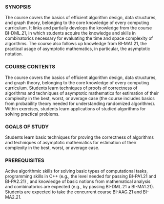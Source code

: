 <h3>SYNOPSIS</h3>
The course covers the basics of efficient algorithm design, data structures, and graph theory, belonging to the core knowledge of every computing curriculum.  It links and partially develops the knowledge from the course BI-DML.21, in which students acquire the knowledge and skills in combinatorics necessary for evaluating the time and space complexity of algorithms. The course also follows up knowledge from BI-MA1.21, the practical usage of asymptotic mathematics, in particular, the asymptotic notation.

<h3>COURSE CONTENTS</h3>
The course covers the basics of efficient algorithm design, data structures, and graph theory, belonging to the core knowledge of every computing curriculum. Students learn techniques of proofs of correctness of algorithms and techniques of asymptotic mathematics for estimation of their complexity in the best, worst, or average case (the course includes basics from probability theory needed for understanding randomized algorithms). Within exercises, students learn applications of studied algorithms for solving practical problems.

<h3>GOALS OF STUDY</h3>
Students learn basic techniques for proving the correctness of algorithms and techniques of asymptotic mathematics for estimation of their complexity in the best, worst, or average case.

<h3>PREREQUISITES</h3>
Active algorithmic skills for solving basic types of computational tasks, programming skills in C++ (e.g., the level needed for passing BI-PA1.21 and BI-PA2.21) , and knowledge of basic notions from mathematical analysis and combinatorics are expected (e.g., by passing BI-DML.21 a BI-MA1.21). Students are expected to take the concurrent course BI-AAG.21 and BI-MA2.21.